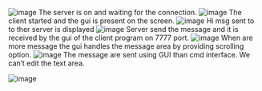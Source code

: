 
![image](https://user-images.githubusercontent.com/46970931/193462504-99105099-507a-4856-8b4f-d450b7a46c28.png)
The server is on and waiting for the connection.
![image](https://user-images.githubusercontent.com/46970931/193462531-17365627-56ff-4dcb-9a96-0d051b9a9c49.png)
The client started and the gui is present on the screen.
![image](https://user-images.githubusercontent.com/46970931/193462543-32b79d3a-92bc-436a-9fe6-93db6d71a7d6.png)
Hi msg sent to to ther server is displayed
![image](https://user-images.githubusercontent.com/46970931/193462557-0418c2c2-4d00-435b-8374-73b54af34322.png)
Server send the message and it is received by the gui of the client program on 7777 port. 
![image](https://user-images.githubusercontent.com/46970931/193462562-cebe30a7-a7db-4462-b058-3b66a04e7776.png)
When are more message the gui handles the message area by providing scrolling option.
![image](https://user-images.githubusercontent.com/46970931/193462574-e5833fba-48cf-43bd-8f0d-bda09c754d81.png)
The message are sent using GUI than cmd interface.
We can’t edit the text area.

![image](https://user-images.githubusercontent.com/46970931/193462594-b37d1a9a-c0ba-442a-ba36-371f523b57f1.png)
